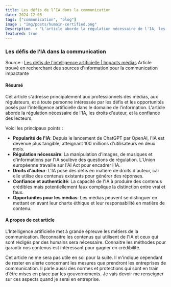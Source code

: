 ```yaml
---
title: Les défis de l’IA dans la communication
date: 2024-12-05
tags: ["communication", "blog"]
image : "img/posts/humain-certified.png"
Description  : "L'article aborde la régulation nécessaire de l'IA, les droits d'auteur et la confiance des lecteurs."
featured: true
---
```


### Les défis de l’IA dans la communication
Source : [Les défis de l'intelligence artificielle | Impacts médias](https://www.impactmedias.ch/actualites/les-defis-de-lintelligence-artificielle)
Article trouvé en recherchant des sources d'information pour la communication impactante

#### Résumé
Cet article s'adresse principalement aux professionnels des médias, aux régulateurs, et à toute personne intéressée par les défis et les opportunités posés par l'intelligence artificielle dans le domaine de l'information. L'article aborde la régulation nécessaire de l'IA, les droits d'auteur, et la confiance des lecteurs. 

Voici les principaux points : 
- **Popularité de l'IA**: Depuis le lancement de ChatGPT par OpenAI, l'IA est devenue plus tangible, atteignant 100 millions d'utilisateurs en deux mois.
- **Régulation nécessaire**: La manipulation d'images, de musiques et d'informations par l'IA soulève des questions de régulation. L'Union européenne travaille sur l'AI Act pour encadrer l'IA.
- **Droits d'auteur**: L'IA pose des défis en matière de droits d'auteur, car elle utilise des contenus existants pour générer des réponses.
- **Confiance et authenticité**: La capacité de l'IA à produire des contenus crédibles mais potentiellement faux complique la distinction entre vrai et faux.
- **Opportunités pour les médias**: Les médias peuvent se distinguer en mettant en avant leur charte éthique et leur responsabilité en matière de contenu.

#### A propos de cet article
L'Intelligence artificielle met à grande épreuve les métiers de la communication. Reconnaitre les contenus qui utilisent de l'IA et ceux qui sont rédigés par des humains sera nécessaire. Connaitre les méthodes pour garantir nos contenus est intéressant pour gagner en crédibilité.

Cet article ne me sera pas utile en soi pour la suite. Il m'indique cependant de rester en alerte concernant les mesures que prendront les entreprises de communication. Il parle aussi des normes et protections qui sont en train d'être mises en place par les gouvernements. Je vais devoir me renseigner sur ces aspects quand je serai en entreprise.

<!--Photo by Bing IA -->